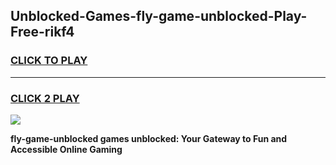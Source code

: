 
## Unblocked-Games-fly-game-unblocked-Play-Free-rikf4
<h3>
<a href="https://premium76.site?title=fly-game-unblocked&ref=19M">CLICK TO PLAY</a></h3>
<hr>

<h3>
<a href="https://premium76.site?title=fly-game-unblocked&ref=19M">CLICK 2 PLAY</a>
  
</h3>

<a href="https://premium76.site?title=fly-game-unblocked&ref=19M"><img src="https://clearcache.store/games.png"></a>


**fly-game-unblocked games unblocked: Your Gateway to Fun and Accessible Online Gaming**
